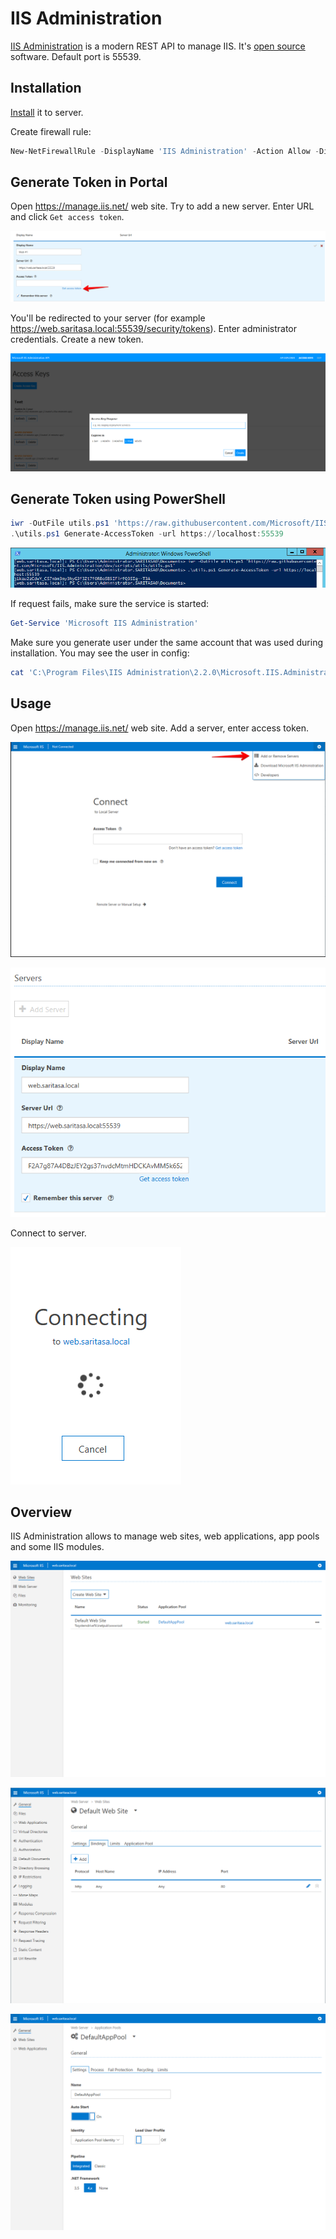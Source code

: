 IIS Administration
==================

[IIS Administration](https://docs.microsoft.com/en-us/iis-administration/) is a modern REST API to manage IIS. It's [open source](https://github.com/Microsoft/IIS.Administration) software. Default port is 55539.

Installation
------------

[Install](https://docs.microsoft.com/en-us/iis-administration/getting-started) it to server.

Create firewall rule:

```powershell
New-NetFirewallRule -DisplayName 'IIS Administration' -Action Allow -Direction Inbound -LocalPort 55539 -Protocol TCP
```

Generate Token in Portal
------------------------

Open <https://manage.iis.net/> web site. Try to add a new server. Enter URL and click `Get access token`.

![](./images/IisAdministration09.png)

You'll be redirected to your server (for example <https://web.saritasa.local:55539/security/tokens>). Enter administrator credentials. Create a new token.

![](./images/IisAdministration08.png)

Generate Token using PowerShell
-------------------------------

```powershell
iwr -OutFile utils.ps1 'https://raw.githubusercontent.com/Microsoft/IIS.Administration/dev/scripts/utils/utils.ps1'
.\utils.ps1 Generate-AccessToken -url https://localhost:55539
```

![](./images/IisAdministration01.png)

If request fails, make sure the service is started:

```powershell
Get-Service 'Microsoft IIS Administration'
```

Make sure you generate user under the same account that was used during installation. You may see the user in config:

```powershell
cat 'C:\Program Files\IIS Administration\2.2.0\Microsoft.IIS.Administration\config\appsettings.config'
```

Usage
-----

Open <https://manage.iis.net/> web site. Add a server, enter access token.

![](./images/IisAdministration02.png)

![](./images/IisAdministration03.png)

Connect to server.

![](./images/IisAdministration04.png)

Overview
--------

IIS Administration allows to manage web sites, web applications, app pools and some IIS modules.

![](./images/IisAdministration05.png)

![](./images/IisAdministration06.png)

![](./images/IisAdministration07.png)
